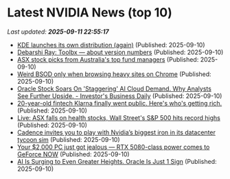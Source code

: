 # Latest NVIDIA News (top 10)
_Last updated: **2025-09-11 22:55:17**_

- [KDE launches its own distribution (again)](https://lwn.net/SubscriberLink/1037166/caa6979c16a99c9e/) (Published: 2025-09-10)
- [Debarshi Ray: Toolbx — about version numbers](https://debarshiray.wordpress.com/2025/09/10/toolbx-about-version-numbers/) (Published: 2025-09-10)
- [ASX stock picks from Australia's top fund managers](https://www.fool.com.au/2025/09/11/asx-stock-picks-from-australias-top-fund-managers/) (Published: 2025-09-10)
- [Weird BSOD only when browsing heavy sites on Chrome](https://www.bleepingcomputer.com/forums/t/810640/weird-bsod-only-when-browsing-heavy-sites-on-chrome/) (Published: 2025-09-10)
- [Oracle Stock Soars On 'Staggering' AI Cloud Demand. Why Analysts See Further Upside. - Investor's Business Daily](https://slashdot.org/firehose.pl?op=view&amp;id=179146728) (Published: 2025-09-10)
- [20-year-old fintech Klarna finally went public. Here's who's getting rich.](https://www.businessinsider.com/klarna-ipo-stock-price-investors-2025-9) (Published: 2025-09-10)
- [Live: ASX falls on health stocks, Wall Street's S&P 500 hits record highs](https://www.abc.net.au/news/2025-09-11/asx-markets-business-live-news-september-11/105760268) (Published: 2025-09-10)
- [Cadence invites you to play with Nvidia’s biggest iron in its datacenter tycoon sim](https://www.theregister.com/2025/09/10/cadence_systems_adds_nvidias_biggest/) (Published: 2025-09-10)
- [Your $2,000 PC just got jealous — RTX 5080-class power comes to GeForce NOW](https://www.windowscentral.com/gaming/pc-gaming/your-usd2-000-pc-just-got-jealous-rtx-5080-class-power-comes-to-geforce-now) (Published: 2025-09-10)
- [AI Is Surging to Even Greater Heights. Oracle Is Just 1 Sign](https://biztoc.com/x/15cfd9c34d0dbaf5) (Published: 2025-09-10)
